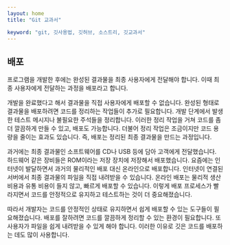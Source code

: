 ```yaml
---
layout: home
title: "Git 교과서"

keyword: "git, 깃사용법, 깃허브, 소스트리, 깃교과서"
---
```

## 배포
프로그램을 개발한 후에는 완성된 결과물을 최종 사용자에게 전달해야 합니다. 이때 최종 사용자에게 전달하는 과정을 배포라고 합니다.  

개발을 완료했다고 해서 결과물을 직접 사용자에게 배포할 수 없습니다. 완성된 형태로 결과물을 배포하려면 코드를 정리하는 작업들이 추가로 필요합니다. 개발 단계에서 발생한 테스트 메시지나 불필요한 주석들을 정리합니다. 이러한 정리 작업을 거쳐 코드를 좀 더 깔끔하게 만들 수 있고, 배포도 가능합니다. 더불어 정리 작업은 조금이지만 코드 용량을 줄이는 효과도 있습니다. 즉, 배포는 정리된 최종 결과물을 만드는 과정입니다.  

과거에는 최종 결과물인 소프트웨어를 CD나 USB 등에 담아 고객에게 전달했습니다. 하드웨어 같은 장비들은 ROM이라는 저장 장치에 저장해서 배포했습니다. 요즘에는 인터넷이 발달하면서 과거의 물리적인 배포 대신 온라인으로 배포합니다. 인터넷이 연결된 서버에서 최종 결과물의 파일을 직접 내려받을 수 있습니다. 온라인 배포는 물리적 생산 비용과 유통 비용이 들지 않고, 빠르게 배포할 수 있습니다. 이렇게 배포 프로세스가 빨라지면서 코드를 안정적으로 유지하고 테스트하는 것이 더 중요해졌습니다.  

따라서 개발자는 코드를 안정적인 상태로 유지하면서 쉽게 배포할 수 있는 도구들이 필요해졌습니다. 배포를 잘하려면 코드를 깔끔하게 정리할 수 있는 환경이 필요합니다. 또 사용자가 파일을 쉽게 내려받을 수 있게 해야 합니다. 이러한 이유로 깃은 코드를 배포하는 데도 많이 사용합니다.  

<br><br>